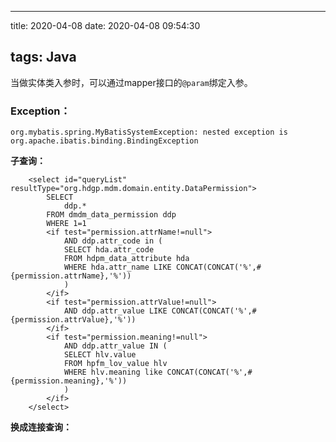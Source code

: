 
---
title: 2020-04-08
date: 2020-04-08 09:54:30

tags: Java
---

当做实体类入参时，可以通过mapper接口的`@param`绑定入参。

### Exception：

```
org.mybatis.spring.MyBatisSystemException: nested exception is org.apache.ibatis.binding.BindingException
```





**子查询：**

```
    <select id="queryList" resultType="org.hdgp.mdm.domain.entity.DataPermission">
        SELECT
            ddp.*
        FROM dmdm_data_permission ddp
        WHERE 1=1
        <if test="permission.attrName!=null">
            AND ddp.attr_code in (
            SELECT hda.attr_code
            FROM hdpm_data_attribute hda
            WHERE hda.attr_name LIKE CONCAT(CONCAT('%',#{permission.attrName},'%'))
            )
        </if>
        <if test="permission.attrValue!=null">
            AND ddp.attr_value LIKE CONCAT(CONCAT('%',#{permission.attrValue},'%'))
        </if>
        <if test="permission.meaning!=null">
            AND ddp.attr_value IN (
            SELECT hlv.value
            FROM hpfm_lov_value hlv
            WHERE hlv.meaning like CONCAT(CONCAT('%',#{permission.meaning},'%'))
            )
        </if>
    </select>
```

**换成连接查询：**

```

```
